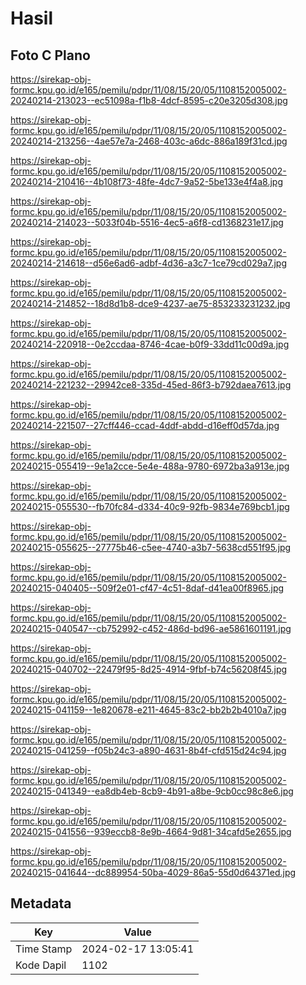 # Hasil

## Foto C Plano

https://sirekap-obj-formc.kpu.go.id/e165/pemilu/pdpr/11/08/15/20/05/1108152005002-20240214-213023--ec51098a-f1b8-4dcf-8595-c20e3205d308.jpg

https://sirekap-obj-formc.kpu.go.id/e165/pemilu/pdpr/11/08/15/20/05/1108152005002-20240214-213256--4ae57e7a-2468-403c-a6dc-886a189f31cd.jpg

https://sirekap-obj-formc.kpu.go.id/e165/pemilu/pdpr/11/08/15/20/05/1108152005002-20240214-210416--4b108f73-48fe-4dc7-9a52-5be133e4f4a8.jpg

https://sirekap-obj-formc.kpu.go.id/e165/pemilu/pdpr/11/08/15/20/05/1108152005002-20240214-214023--5033f04b-5516-4ec5-a6f8-cd1368231e17.jpg

https://sirekap-obj-formc.kpu.go.id/e165/pemilu/pdpr/11/08/15/20/05/1108152005002-20240214-214618--d56e6ad6-adbf-4d36-a3c7-1ce79cd029a7.jpg

https://sirekap-obj-formc.kpu.go.id/e165/pemilu/pdpr/11/08/15/20/05/1108152005002-20240214-214852--18d8d1b8-dce9-4237-ae75-853233231232.jpg

https://sirekap-obj-formc.kpu.go.id/e165/pemilu/pdpr/11/08/15/20/05/1108152005002-20240214-220918--0e2ccdaa-8746-4cae-b0f9-33dd11c00d9a.jpg

https://sirekap-obj-formc.kpu.go.id/e165/pemilu/pdpr/11/08/15/20/05/1108152005002-20240214-221232--29942ce8-335d-45ed-86f3-b792daea7613.jpg

https://sirekap-obj-formc.kpu.go.id/e165/pemilu/pdpr/11/08/15/20/05/1108152005002-20240214-221507--27cff446-ccad-4ddf-abdd-d16eff0d57da.jpg

https://sirekap-obj-formc.kpu.go.id/e165/pemilu/pdpr/11/08/15/20/05/1108152005002-20240215-055419--9e1a2cce-5e4e-488a-9780-6972ba3a913e.jpg

https://sirekap-obj-formc.kpu.go.id/e165/pemilu/pdpr/11/08/15/20/05/1108152005002-20240215-055530--fb70fc84-d334-40c9-92fb-9834e769bcb1.jpg

https://sirekap-obj-formc.kpu.go.id/e165/pemilu/pdpr/11/08/15/20/05/1108152005002-20240215-055625--27775b46-c5ee-4740-a3b7-5638cd551f95.jpg

https://sirekap-obj-formc.kpu.go.id/e165/pemilu/pdpr/11/08/15/20/05/1108152005002-20240215-040405--509f2e01-cf47-4c51-8daf-d41ea00f8965.jpg

https://sirekap-obj-formc.kpu.go.id/e165/pemilu/pdpr/11/08/15/20/05/1108152005002-20240215-040547--cb752992-c452-486d-bd96-ae5861601191.jpg

https://sirekap-obj-formc.kpu.go.id/e165/pemilu/pdpr/11/08/15/20/05/1108152005002-20240215-040702--22479f95-8d25-4914-9fbf-b74c56208f45.jpg

https://sirekap-obj-formc.kpu.go.id/e165/pemilu/pdpr/11/08/15/20/05/1108152005002-20240215-041159--1e820678-e211-4645-83c2-bb2b2b4010a7.jpg

https://sirekap-obj-formc.kpu.go.id/e165/pemilu/pdpr/11/08/15/20/05/1108152005002-20240215-041259--f05b24c3-a890-4631-8b4f-cfd515d24c94.jpg

https://sirekap-obj-formc.kpu.go.id/e165/pemilu/pdpr/11/08/15/20/05/1108152005002-20240215-041349--ea8db4eb-8cb9-4b91-a8be-9cb0cc98c8e6.jpg

https://sirekap-obj-formc.kpu.go.id/e165/pemilu/pdpr/11/08/15/20/05/1108152005002-20240215-041556--939eccb8-8e9b-4664-9d81-34cafd5e2655.jpg

https://sirekap-obj-formc.kpu.go.id/e165/pemilu/pdpr/11/08/15/20/05/1108152005002-20240215-041644--dc889954-50ba-4029-86a5-55d0d64371ed.jpg


## Metadata

| Key        | Value               |
| ---------- | ------------------- |
| Time Stamp | 2024-02-17 13:05:41 |
| Kode Dapil | 1102                |



